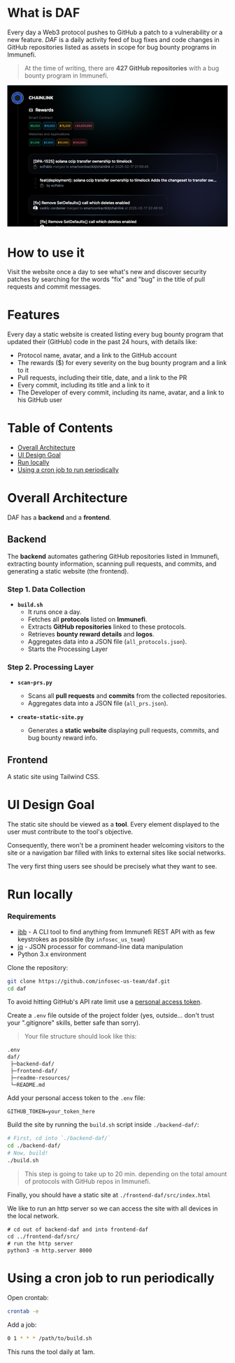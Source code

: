 # What is DAF

Every day a Web3 protocol pushes to GitHub a patch to a vulnerability or a new feature. *DAF* is a daily activity feed of bug fixes and code changes in GitHub repositories listed as assets in scope for bug bounty programs in Immunefi.

> At the time of writing, there are **427 GitHub repositories** with a bug bounty program in Immunefi.

<img src="./readme-resources/ui1.png" alt="" style="width:600px; height:auto;">

# How to use it

Visit the website once a day to see what's new and discover security patches by searching for the words "fix" and "bug" in the title of pull requests and commit messages.

# Features

Every day a static website is created listing every bug bounty program that updated their (GitHub) code in the past 24 hours, with details like:

- Protocol name, avatar, and a link to the GitHub account
- The rewards ($) for every severity on the bug bounty program and a link to it
- Pull requests, including their title, date, and a link to the PR
- Every commit, including its title and a link to it
- The Developer of every commit, including its name, avatar, and a link to his GitHub user

# Table of Contents

- [Overall Architecture](overall-architecture)
- [UI Design Goal](ui-design-goal)
- [Run locally](run-locally)
- [Using a cron job to run periodically](using-a-cron-job-to-run-periodically)

# Overall Architecture

DAF has a **backend** and a **frontend**.

## Backend

The **backend** automates gathering GitHub repositories listed in Immunefi, extracting bounty information, scanning pull requests, and commits, and generating a static website (the frontend).

### Step 1. Data Collection
- **`build.sh`**  
  - It runs once a day.
  - Fetches all **protocols** listed on **Immunefi**.
  - Extracts **GitHub repositories** linked to these protocols.
  - Retrieves **bounty reward details** and **logos**.
  - Aggregates data into a JSON file (`all_protocols.json`).
  - Starts the Processing Layer

### Step 2. Processing Layer
- **`scan-prs.py`**  
  - Scans all **pull requests** and **commits** from the collected repositories.
  - Aggregates data into a JSON file (`all_prs.json`).
  
- **`create-static-site.py`**  
  - Generates a **static website** displaying pull requests, commits, and bug bounty reward info.

## Frontend

A static site using Tailwind CSS.

# UI Design Goal

The static site should be viewed as a **tool**. Every element displayed to the user must contribute to the tool's objective.

Consequently, there won't be a prominent header welcoming visitors to the site or a navigation bar filled with links to external sites like social networks.

The very first thing users see should be precisely what they want to see.

# Run locally

### Requirements

- [ibb](https://github.com/infosec-us-team/ibb/) - A CLI tool to find anything from Immunefi REST API with as few keystrokes as possible (by `infosec_us_team`)
- [jq](https://github.com/jqlang/jq) - JSON processor for command-line data manipulation
- Python 3.x environment

Clone the repository:

```bash
git clone https://github.com/infosec-us-team/daf.git
cd daf
```

To avoid hitting GitHub's API rate limit use a [personal access token](https://github.com/settings/personal-access-tokens).

Create a `.env` file outside of the project folder (yes, outside... don't trust your ".gitignore" skills, better safe than sorry).
> Your file structure should look like this:
```
.env
daf/
 ├─backend-daf/
 ├─frontend-daf/
 ├─readme-resources/
 └─README.md
```
Add your personal access token to the `.env` file:
```
GITHUB_TOKEN=your_token_here
```

Build the site by running the `build.sh` script inside `./backend-daf/`:
```bash
# First, cd into `./backend-daf/`
cd ./backend-daf/
# Now, build!
./build.sh
```
> This step is going to take up to 20 min. depending on the total amount of protocols with GitHub repos in Immunefi.

Finally, you should have a static site at `./frontend-daf/src/index.html`

We like to run an http server so we can access the site with all devices in the local network.

```
# cd out of backend-daf and into frontend-daf
cd ../frontend-daf/src/
# run the http server
python3 -m http.server 8000
```

# Using a cron job to run periodically

Open crontab:
```bash
crontab -e
```

Add a job:
```bash
0 1 * * * /path/to/build.sh
```

This runs the tool daily at 1am.
